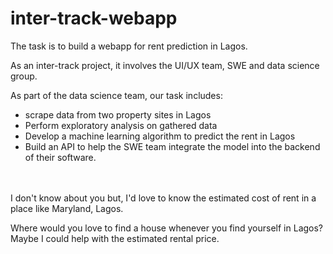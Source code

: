 # inter-track-webapp

The task is to build a webapp for rent prediction in Lagos.

As an inter-track project, it involves the UI/UX team, SWE and data science group.

As part of the data science team, our task includes:
- scrape data from two property sites in Lagos
- Perform exploratory analysis on gathered data
- Develop a machine learning algorithm to predict the rent in Lagos
- Build an API to help the SWE team integrate the model into the backend of their software.

<br><br>
I don't know about you but, I'd love to know the estimated cost of rent in a place like Maryland, Lagos.

Where would you love to find a house whenever you find yourself in Lagos? 
Maybe I could help with the estimated rental price.

